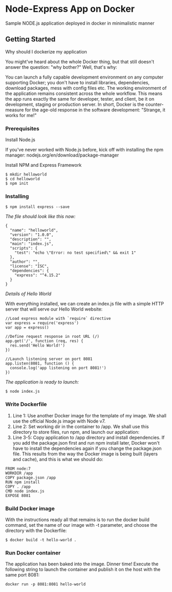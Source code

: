 # Node-Express App on Docker

Sample NODE.js application deployed in docker in minimalistic manner

## Getting Started

Why should I dockerize my application

You might've heard about the whole Docker thing, but that still doesn't answer the question: "why bother?" Well, that's why:

You can launch a fully capable development environment on any computer supporting Docker; you don't have to install libraries, dependencies, download packages, mess with config files etc.
The working environment of the application remains consistent across the whole workflow. This means the app runs exactly the same for developer, tester, and client, be it on development, staging or production server.
In short, Docker is the counter-measure for the age-old response in the software development: "Strange, it works for me!"

### Prerequisites

Install Node.js

If you've never worked with Node.js before, kick off with installing the npm manager: nodejs.org/en/download/package-manager

Install NPM and Express Framework

```
$ mkdir helloworld
$ cd helloworld
$ npm init
```

### Installing

```
$ npm install express --save
```

*The file should look like this now:*
```
{
  "name": "helloworld",
  "version": "1.0.0",
  "description": "",
  "main": "index.js",
  "scripts": {
    "test": "echo \"Error: no test specified\" && exit 1"
  },
  "author": "",
  "license": "ISC",
  "dependencies": {
    "express": "^4.15.2"
  }
}
```

*Details of Hello World*

With everything installed, we can create an index.js file with a simple HTTP server that will serve our Hello World website:

```
//Load express module with `require` directive
var express = require('express')
var app = express()

//Define request response in root URL (/)
app.get('/', function (req, res) {
  res.send('Hello World!')
})

//Launch listening server on port 8081
app.listen(8081, function () {
  console.log('app listening on port 8081!')
})
```
*The application is ready to launch:*

```
$ node index.js
```

### Write Dockerfile

1. Line 1: Use another Docker image for the template of my image. We shall use the official Node.js image with Node v7.
2. Line 2: Set working dir in the container to /app. We shall use this directory to store files, run npm, and launch our application:
3. Line 3-5: Copy application to /app directory and install dependencies. If you add the package.json first and run npm install later, Docker won't have to install the dependencies again if you change the package.json file. This results from the way the Docker image is being built (layers and cache), and this is what we should do:

```
FROM node:7
WORKDIR /app
COPY package.json /app
RUN npm install
COPY . /app
CMD node index.js
EXPOSE 8081
```

### Build Docker image

With the instructions ready all that remains is to run the docker build command, set the name of our image with -t parameter, and choose the directory with the Dockerfile:

```
$ docker build -t hello-world .
```

### Run Docker container

The application has been baked into the image. Dinner time! Execute the following string to launch the container and publish it on the host with the same port 8081:

```
docker run -p 8081:8081 hello-world
```

